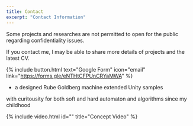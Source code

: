 ```yaml
---
title: Contact
excerpt: "Contact Information"
---
```

Some projects and researches are not permitted to open for the public regarding confidentiality issues.

If you contact me, I may be able to share more details of projects and the latest CV.

{% include button.html text="Google Form" icon="email" link="https://forms.gle/eNTHtCFPUnCRYaMWA" %}



- a designed Rube Goldberg machine extended Unity samples

with curitousity for both soft and hard automaton and algorithms since my childhood

{% include video.html id="" title="Concept Video" %}
